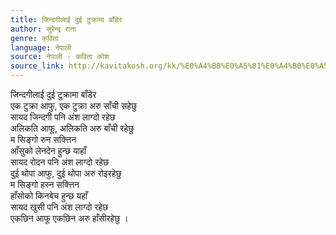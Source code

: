```yaml
---
title: जिन्दगीलाई दुई टुक्रामा बाँडेर
author: सुरेन्द्र राना
genre: कविता
language: नेपाली
source: नेपाली - कविता कोश
source_link: http://kavitakosh.org/kk/%E0%A4%B8%E0%A5%81%E0%A4%B0%E0%A5%87%E0%A4%A8%E0%A5%8D%E0%A4%A6%E0%A5%8D%E0%A4%B0_%E0%A4%B0%E0%A4%BE%E0%A4%A8%E0%A4%BE
---
```


जिन्दगीलाई दुई टुक्रामा बाँडेर  
एक टुक्रा आफु, एक टुक्रा अरु साँची सहेछु  
सायद जिन्दगी पनि अंश लाग्दो रहेछ  
अलिकति आफू, अलिकति अरु बाँची रहेछु  
म सिङ्गो रुन सक्त्तिन  
आँसुको लेनदेन हुन्छ याहाँ  
सायद रोदन पनि अंश लाग्दो रहेछ  
दुई थोपा आफु, दुई थोपा अरु रोइरहेछु  
म सिङ्गो हस्न सक्त्तिन  
हाँसोको किनबेच हुन्छ यहाँ  
सायद खुसी पनि अंश लाग्दो रहेछ  
एकछिन आफू एकछिन अरु हाँसीरहेछु ।
